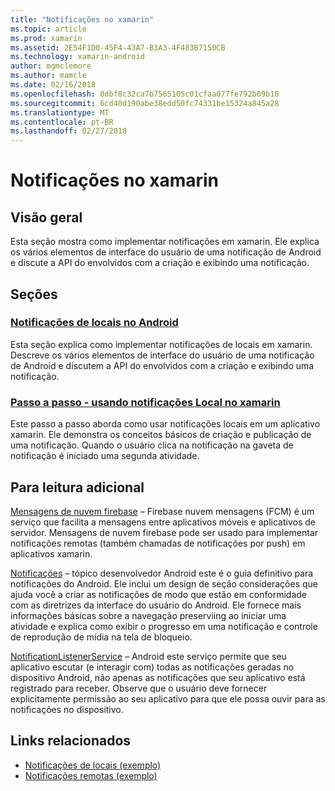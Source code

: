 ```yaml
---
title: "Notificações no xamarin"
ms.topic: article
ms.prod: xamarin
ms.assetid: 2E54F1D0-45F4-43A7-B3A3-4F483B7150CB
ms.technology: xamarin-android
author: mgmclemore
ms.author: mamcle
ms.date: 02/16/2018
ms.openlocfilehash: 0dbf8c32ca7b7565105c01cfaa077fe792b09b18
ms.sourcegitcommit: 6cd40d190abe38edd50fc74331be15324a845a28
ms.translationtype: MT
ms.contentlocale: pt-BR
ms.lasthandoff: 02/27/2018
---
```

# <a name="notifications-in-xamarinandroid"></a>Notificações no xamarin

<a name="Overview" />

## <a name="overview"></a>Visão geral

Esta seção mostra como implementar notificações em xamarin.
Ele explica os vários elementos de interface do usuário de uma notificação de Android e discute a API do envolvidos com a criação e exibindo uma notificação.

<a name="Sections" />

## <a name="sections"></a>Seções

### <a name="local-notifications-in-androidlocal-notificationsmd"></a>[Notificações de locais no Android](local-notifications.md)

Esta seção explica como implementar notificações de locais em xamarin. Descreve os vários elementos de interface do usuário de uma notificação de Android e discutem a API do envolvidos com a criação e exibindo uma notificação. 

### <a name="walkthrough---using-local-notifications-in-xamarinandroidlocal-notifications-walkthroughmd"></a>[Passo a passo - usando notificações Local no xamarin](local-notifications-walkthrough.md)  
 
Este passo a passo aborda como usar notificações locais em um aplicativo xamarin. Ele demonstra os conceitos básicos de criação e publicação de uma notificação. Quando o usuário clica na notificação na gaveta de notificação é iniciado uma segunda atividade. 


## <a name="for-further-reading"></a>Para leitura adicional

[Mensagens de nuvem firebase](~/android/data-cloud/google-messaging/firebase-cloud-messaging.md) &ndash; Firebase nuvem mensagens (FCM) é um serviço que facilita a mensagens entre aplicativos móveis e aplicativos de servidor. Mensagens de nuvem firebase pode ser usado para implementar notificações remotas (também chamadas de notificações por push) em aplicativos xamarin.

[Notificações](http://developer.android.com/guide/topics/ui/notifiers/notifications.html) &ndash; tópico desenvolvedor Android este é o guia definitivo para notificações do Android. Ele inclui um design de seção considerações que ajuda você a criar as notificações de modo que estão em conformidade com as diretrizes da interface do usuário do Android. Ele fornece mais informações básicas sobre a navegação preserviing ao iniciar uma atividade e explica como exibir o progresso em uma notificação e controle de reprodução de mídia na tela de bloqueio. 

[NotificationListenerService](https://developer.xamarin.com/api/type/Android.Service.Notification.NotificationListenerService/) &ndash; Android este serviço permite que seu aplicativo escutar (e interagir com) todas as notificações geradas no dispositivo Android, não apenas as notificações que seu aplicativo está registrado para receber. Observe que o usuário deve fornecer explicitamente permissão ao seu aplicativo para que ele possa ouvir para as notificações no dispositivo.





## <a name="related-links"></a>Links relacionados

- [Notificações de locais (exemplo)](https://developer.xamarin.com/samples/monodroid/LocalNotifications/)
- [Notificações remotas (exemplo)](https://developer.xamarin.com/samples/monodroid/RemoteNotifications/)
